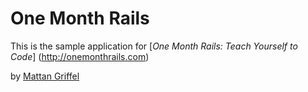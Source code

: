 # One Month Rails

This is the sample application for
[*One Month Rails: Teach Yourself to Code*] (http://onemonthrails.com)

by [Mattan Griffel](http://mattangriffel.com)
 